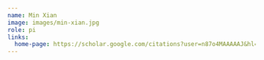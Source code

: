 ```yaml
---
name: Min Xian
image: images/min-xian.jpg
role: pi
links:
  home-page: https://scholar.google.com/citations?user=n87o4MAAAAAJ&hl=en
---
```

